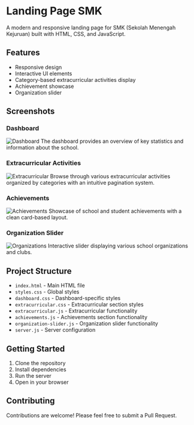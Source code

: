 # Landing Page SMK

A modern and responsive landing page for SMK (Sekolah Menengah Kejuruan) built with HTML, CSS, and JavaScript.

## Features

- Responsive design
- Interactive UI elements
- Category-based extracurricular activities display
- Achievement showcase
- Organization slider

## Screenshots

### Dashboard
![Dashboard](./screenshots/dashboard.png)
The dashboard provides an overview of key statistics and information about the school.

### Extracurricular Activities
![Extracurricular](./screenshots/extracurricular.png)
Browse through various extracurricular activities organized by categories with an intuitive pagination system.

### Achievements
![Achievements](./screenshots/achievements.png)
Showcase of school and student achievements with a clean card-based layout.

### Organization Slider
![Organizations](./screenshots/organizations.png)
Interactive slider displaying various school organizations and clubs.

## Project Structure

- `index.html` - Main HTML file
- `styles.css` - Global styles
- `dashboard.css` - Dashboard-specific styles
- `extracurricular.css` - Extracurricular section styles
- `extracurricular.js` - Extracurricular functionality
- `achievements.js` - Achievements section functionality
- `organization-slider.js` - Organization slider functionality
- `server.js` - Server configuration

## Getting Started

1. Clone the repository
2. Install dependencies
3. Run the server
4. Open in your browser

## Contributing

Contributions are welcome! Please feel free to submit a Pull Request.